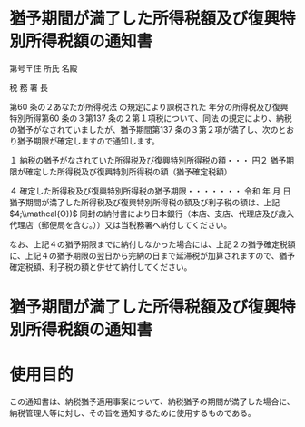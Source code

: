 # 猶予期間が満了した所得税額及び復興特別所得税額の通知書

第号〒住 所氏 名殿

税 務 署 長

第60 条の２あなたが所得税法 の規定により課税された 年分の所得税及び復興特別所得第60 条の３第137 条の２第１項税について、同法 の規定により、納税の猶予がなされていましたが、猶予期間第137 条の３第２項が満了し、次のとおり猶予期限が確定しますので通知します。

１ 納税の猶予がなされていた所得税及び復興特別所得税の額・・・ 円２ 猶予期限が確定した所得税及び復興特別所得税の額（猶予確定税額）

４ 確定した所得税及び復興特別所得税の猶予期限・・・・・・・ 令和 年 月 日猶予期間が満了した所得税及び復興特別所得税の額及び利子税の額は、上記 $4;\\mathcal{O})$ 同封の納付書により日本銀行（本店、支店、代理店及び歳入代理店（郵便局を含む。））又は当税務署へ納付してください。

なお、上記４の猶予期限までに納付しなかった場合には、上記２の猶予確定税額に、上記４の猶予期限の翌日から完納の日まで延滞税が加算されますので、猶予確定税額、利子税の額と併せて納付してください。

# 猶予期間が満了した所得税額及び復興特別所得税額の通知書

# 使用目的

この通知書は、納税猶予適用事案について、納税猶予の期間が満了した場合に、納税管理人等に対し、その旨を通知するために使用するものである。